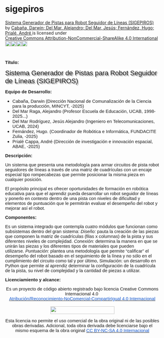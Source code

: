 # sigepiros
<p xmlns:cc="http://creativecommons.org/ns#" xmlns:dct="http://purl.org/dc/terms/"><a property="dct:title" rel="cc:attributionURL" href="https://github.com/eduroboticave/sigepiros">Sistema Generador de Pistas para Robot Seguidor de Líneas (SIGEPIROS)</a> by <a rel="cc:attributionURL dct:creator" property="cc:attributionName" href="https://github.com/eduroboticave/sigepiros">Cabaña, Darwin; Del Mar, Alejandro; Del Mar, Jesús; Fernández, Hugo; Prialé, André </a> is licensed under <a href="https://creativecommons.org/licenses/by-nc-sa/4.0/?ref=chooser-v1" target="_blank" rel="license noopener noreferrer" style="display:inline-block;">Creative Commons Attribution-NonCommercial-ShareAlike 4.0 International  
<img style="height:18px!important;margin-left:0px;vertical-align:text-bottom;" src="https://mirrors.creativecommons.org/presskit/icons/cc.svg?ref=chooser-v1" alt=""><img style="height:18px!important;margin-left:0px;vertical-align:text-bottom;" src="https://mirrors.creativecommons.org/presskit/icons/by.svg?ref=chooser-v1" alt=""><img style="height:18px!important;margin-left:0px;vertical-align:text-bottom;" src="https://mirrors.creativecommons.org/presskit/icons/nc.svg?ref=chooser-v1" alt=""><img style="height:18px!important;margin-left:0px;vertical-align:text-bottom;" src="https://mirrors.creativecommons.org/presskit/icons/sa.svg?ref=chooser-v1" alt=""></a></p>
<br>
<p><strong><span style="background-color:#ffffff;font-size:11pt;font-family:Arial,sans-serif;">T&iacute;tulo:</span></strong></p>
<p><span style="background-color: rgb(255, 255, 255); font-size: 22px; font-family: Arial, sans-serif; text-shadow: rgba(136, 136, 136, 0.8) 3px 3px 2px;">Sistema Generador de Pistas para Robot Seguidor de L&iacute;neas (SIGEPIROS)</span></p>
<p><strong><span style="font-size:11pt;font-family:Arial,sans-serif;">Equipo de Desarrollo:</span></strong></p>
<ul>
    <li><span style="font-size:11pt;font-family:Arial,sans-serif;">Caba&ntilde;a, Darwin (Direcci&oacute;n Nacional de Comunalizaci&oacute;n de la Ciencia para la producci&oacute;n, MINCYT, -2025)</span></li>
    <li><span style="font-size:11pt;font-family:Arial,sans-serif;">Del Mar Raga, Alejandro (Profesor Escuela de Educaci&oacute;n, UCAB, 1998-2025...)</span></li>
    <li><span style="font-size:11pt;font-family:Arial,sans-serif;">Del Mar Rodr&iacute;guez, Jes&uacute;s Alejandro (Ingeniero en Telecomunicaciones, UCAB, 2024)</span></li>
    <li><span style="font-size:11pt;font-family:Arial,sans-serif;">Fern&aacute;ndez, Hugo. (Coordinador de Rob&oacute;tica e Inform&aacute;tica, FUNDACITE Zulia, -2025)</span></li>
    <li><span style="font-size:11pt;font-family:Arial,sans-serif;">Prial&eacute; Cappa, Andr&eacute; (Direcci&oacute;n de investigaci&oacute;n e innovaci&oacute;n espacial, ABAE, -2025)</span></li>
</ul>
<p><strong><span style="font-size:11pt;font-family:Arial,sans-serif;">Descripci&oacute;n:</span></strong></p>
<p><span style="font-size:11pt;font-family:Arial,sans-serif;">Un sistema que presenta una metodolog&iacute;a para armar circuitos de pista robot seguidores de l&iacute;neas a trav&eacute;s de una matriz de cuadr&iacute;culas con un encaje especial tipo rompecabezas que permite posicionar la misma pieza en cualquier posici&oacute;n.</span></p>
<p><span style="font-size:11pt;font-family:Arial,sans-serif;">El prop&oacute;sito principal es ofrecer oportunidades de formaci&oacute;n en rob&oacute;tica educativa para que el aprendiz pueda desarrollar un robot seguidor de l&iacute;neas y ponerlo en contexto dentro de una pista con niveles de dificultad y elementos de puntuaci&oacute;n que le permitir&aacute;n evaluar el desempe&ntilde;o del robot y mejorar as&iacute; el robot.</span></p>
<p><strong><span style="font-size:11pt;font-family:Arial,sans-serif;">Componentes:</span></strong></p>
<p><span style="font-size:11pt;font-family:Arial,sans-serif;">Es un sistema integrado que contempla cuatro m&oacute;dulos que funcionan como subsistemas dentro del gran sistema:&nbsp;</span><em><span style="font-size:11pt;font-family:Arial,sans-serif;">Dise&ntilde;o:</span></em><span style="font-size:11pt;font-family:Arial,sans-serif;">&nbsp;pauta la creaci&oacute;n de las piezas que componen la matriz de cuadr&iacute;culas (filas x columnas) de la pista y sus diferentes niveles de complejidad.&nbsp;</span><em><span style="font-size:11pt;font-family:Arial,sans-serif;">Conexi&oacute;n:</span></em><span style="font-size:11pt;font-family:Arial,sans-serif;">&nbsp;determina la manera en que se unir&aacute;n las piezas y los diferentes tipos de materiales que pueden utilizarse.&nbsp;</span><em><span style="font-size:11pt;font-family:Arial,sans-serif;">Puntuaci&oacute;n:</span></em><span style="font-size:11pt;font-family:Arial,sans-serif;">&nbsp;plantea una metodolog&iacute;a que permite &ldquo;calificar&rdquo; el desempe&ntilde;o del robot basado en el seguimiento de la l&iacute;nea y no s&oacute;lo en el cumplimiento del circuito como tal y por &uacute;ltimo, Simulaci&oacute;n: un desarrollo en Python que permite al aprendiz determinar la configuraci&oacute;n de la cuadr&iacute;cula de la pista, su nivel de complejidad y la cantidad de piezas a utilizar.</span></p>
<p><strong><span style="font-size:11pt;font-family:Arial,sans-serif;">Licenciamiento y alcance:</span></strong></p>
<p align="center"><span style="font-size:11pt;font-family:Arial,sans-serif;">Es un proyecto de c&oacute;digo abierto registrado bajo licencia Creative Commons Internacional 4.0&nbsp;</span><br><a href="https://creativecommons.org/licenses/by-nc-sa/4.0/"><u><span style="color:#1155cc;font-size:11pt;font-family:Arial,sans-serif;">Atribuci&oacute;n/Reconocimiento-NoComercial-CompartirIgual 4.0 Internacional</span></u></a><br><span style="font-size:11pt;font-family:Arial,sans-serif;">&nbsp;</span><span style="border:none;"><br><img src="https://lh7-rt.googleusercontent.com/docsz/AD_4nXf_4M2q_s9u47z9-EfZpbR4oDI5dHSPc4U2ksr0tKbEeM49-2ORD-WcGojh-NSrVvNqbHKwDhIsBhSzIM5FpIPD7A-xgFrw2pwXZ_y_xZlXczJCwRXs57myO7KKTjW2-CYtjtVV?key=wfIYDse3HDYUCiFSmAXxQTvT" width="209" height="25"></span></p>
<p align="center"><span style="font-size:11pt;font-family:Arial,sans-serif;">Esta licencia no permite el uso comercial de la obra original ni de las posibles obras derivadas. Adicional, toda obra derivada debe licenciarse bajo el mismo esquema de la obra original&nbsp;</span><a href="https://creativecommons.org/licenses/by-nc-sa/4.0/"><u><span style="color:#1155cc;font-size:11pt;font-family:Arial,sans-serif;">CC BY-NC-SA 4.0 Internacional</span></u></a></p>
<p><br></p>
